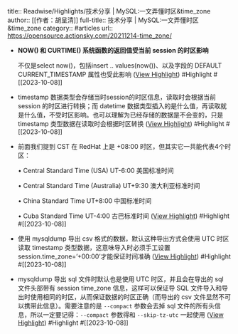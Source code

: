 title:: Readwise/Highlights/技术分享 | MySQL:一文弄懂时区&time_zone
author:: [[作者：胡呈清]]
full-title:: 技术分享 | MySQL:一文弄懂时区&time_zone
category:: #articles
url:: https://opensource.actionsky.com/20211214-time_zone/

- **NOW() 和 CURTIME() 系统函数的返回值受当前 session 的时区影响**
  
  不仅是select now()，包括insert .. values(now())、以及字段的 DEFAULT CURRENT_TIMESTAMP 属性也受此影响 ([View Highlight](https://read.readwise.io/read/01hc6ntmgq7j81zn8v3rdbd52r)) #Highlight #[[2023-10-08]]
- timestamp 数据类型会存储当时session的时区信息，读取时会根据当前 session 的时区进行转换；而 datetime 数据类型插入的是什么值，再读取就是什么值，不受时区影响。也可以理解为已经存储的数据是不会变的，只是 timestamp 类型数据在读取时会根据时区转换 ([View Highlight](https://read.readwise.io/read/01hc6nvc2cw7n6qkwdb9rxkd74)) #Highlight #[[2023-10-08]]
- 前面我们提到 CST 在 RedHat 上是 +08:00 时区，但其实它一共能代表4个时区：
  
  •   Central Standard Time (USA) UT-6:00 美国标准时间
    
  •   Central Standard Time (Australia) UT+9:30 澳大利亚标准时间
    
  •   China Standard Time UT+8:00 中国标准时间
    
  •   Cuba Standard Time UT-4:00 古巴标准时间 ([View Highlight](https://read.readwise.io/read/01hc6nx20grn64258fjr1kk1hw)) #Highlight #[[2023-10-08]]
- 使用 mysqldump 导出 csv 格式的数据，默认这种导出方式会使用 UTC 时区读取 timestamp 类型数据，这意味导入时必须手工设置 session.time_zone=’+00:00’才能保证时间准确 ([View Highlight](https://read.readwise.io/read/01hc6nyshpfwznma5fd9ewbm1z)) #Highlight #[[2023-10-08]]
- mysqldump 导出 sql 文件时默认也是使用 UTC 时区，并且会在导出的 sql 文件头部带有 session time_zone 信息，这样可以保证导 SQL 文件导入和导出时使用相同的时区，从而保证数据的时区正确（而导出的 csv 文件显然不可以携带此信息）。需要注意的是 `--compact` 参数会去掉 sql 文件的所有头信息，所以一定要记得：`--compact` 参数得和 `--skip-tz-utc` 一起使用 ([View Highlight](https://read.readwise.io/read/01hc6nzb79abkkqgcz7pgyqqte)) #Highlight #[[2023-10-08]]